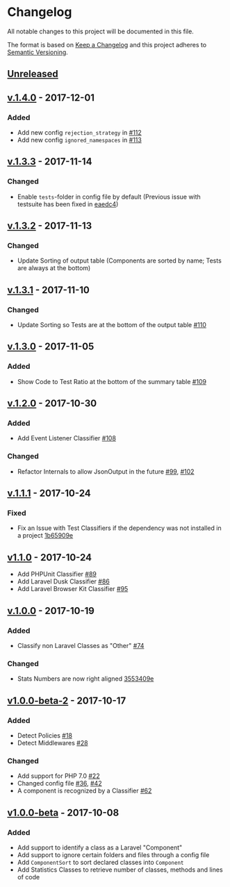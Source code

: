 # Changelog
All notable changes to this project will be documented in this file.

The format is based on [Keep a Changelog](http://keepachangelog.com/en/1.0.0/)
and this project adheres to [Semantic Versioning](http://semver.org/spec/v2.0.0.html).

## [Unreleased](https://github.com/stefanzweifel/laravel-stats/compare/v1.4.0...HEAD)

## [v.1.4.0](https://github.com/stefanzweifel/laravel-stats/compare/v1.3.3...v1.4.0) - 2017-12-01

### Added

- Add new config `rejection_strategy` in [#112](https://github.com/stefanzweifel/laravel-stats/pull/112)
- Add new config `ignored_namespaces` in [#113](https://github.com/stefanzweifel/laravel-stats/pull/113)

## [v.1.3.3](https://github.com/stefanzweifel/laravel-stats/compare/v1.3.2...v1.3.3) - 2017-11-14

### Changed

- Enable `tests`-folder in config file by default (Previous issue with testsuite has been fixed in [eaedc4](https://github.com/stefanzweifel/laravel-stats/commit/eaedc4dee84043a985b0cf7d337cf7b479b62a75))

## [v.1.3.2](https://github.com/stefanzweifel/laravel-stats/compare/v1.3.1...v1.3.2) - 2017-11-13

### Changed

- Update Sorting of output table (Components are sorted by name; Tests are always at the bottom)

## [v.1.3.1](https://github.com/stefanzweifel/laravel-stats/compare/v1.3.0...v1.3.1) - 2017-11-10

### Changed

- Update Sorting so Tests are at the bottom of the output table [#110](https://github.com/stefanzweifel/laravel-stats/pull/110)

## [v.1.3.0](https://github.com/stefanzweifel/laravel-stats/compare/v1.2.1...v1.3.0) - 2017-11-05

### Added

- Show Code to Test Ratio at the bottom of the summary table [#109](https://github.com/stefanzweifel/laravel-stats/pull/109)

## [v.1.2.0](https://github.com/stefanzweifel/laravel-stats/compare/v1.1.1...v1.2.0) - 2017-10-30

### Added

- Add Event Listener Classifier [#108](https://github.com/stefanzweifel/laravel-stats/pull/108)

### Changed

- Refactor Internals to allow JsonOutput in the future [#99](https://github.com/stefanzweifel/laravel-stats/pull/99), [#102](https://github.com/stefanzweifel/laravel-stats/pull/102)

## [v.1.1.1](https://github.com/stefanzweifel/laravel-stats/compare/v1.1.0...v1.1.1) - 2017-10-24

### Fixed

- Fix an Issue with Test Classifiers if the dependency was not installed in a project [1b65909e](https://github.com/stefanzweifel/laravel-stats/commit/1b65909ee54644a96b67571518f9fefad3ea2e0f)

## [v1.1.0](https://github.com/stefanzweifel/laravel-stats/compare/v1.0.0...v1.1.0) - 2017-10-24

- Add PHPUnit Classifier [#89](https://github.com/stefanzweifel/laravel-stats/pull/89)
- Add Laravel Dusk Classifier [#86](https://github.com/stefanzweifel/laravel-stats/pull/86)
- Add Laravel Browser Kit Classifier [#95](https://github.com/stefanzweifel/laravel-stats/pull/95)

## [v.1.0.0](https://github.com/stefanzweifel/laravel-stats/compare/v1.0.0-beta-2...v1.0.0) - 2017-10-19

### Added

- Classify non Laravel Classes as "Other" [#74](https://github.com/stefanzweifel/laravel-stats/pull/74)

### Changed

- Stats Numbers are now right aligned [3553409e](https://github.com/stefanzweifel/laravel-stats/commit/3553409e193e19930d1acef43ccf6ce6c2f4fb43)

## [v1.0.0-beta-2](https://github.com/stefanzweifel/laravel-stats/compare/v1.0.0-beta...v1.0.0-beta-2) - 2017-10-17

### Added

- Detect Policies [#18](https://github.com/stefanzweifel/laravel-stats/pull/18)
- Detect Middlewares [#28](https://github.com/stefanzweifel/laravel-stats/pull/28)

### Changed

- Add support for PHP 7.0 [#22](https://github.com/stefanzweifel/laravel-stats/pull/22)
- Changed config file [#36](https://github.com/stefanzweifel/laravel-stats/pull/36), [#42](https://github.com/stefanzweifel/laravel-stats/pull/42)
- A component is recognized by a Classifier [#62](https://github.com/stefanzweifel/laravel-stats/pull/62)

## [v1.0.0-beta](https://github.com/stefanzweifel/laravel-stats/releases/tag/v1.0.0-beta) - 2017-10-08

### Added

- Add support to identify a class as a Laravel "Component"
- Add support to ignore certain folders and files through a config file
- Add `ComponentSort` to sort declared classes into `Component`
- Add Statistics Classes to retrieve number of classes, methods and lines of code

